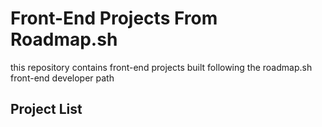 # Front-End Projects From Roadmap.sh
this repository contains front-end projects built following the roadmap.sh front-end developer path

## Project List
